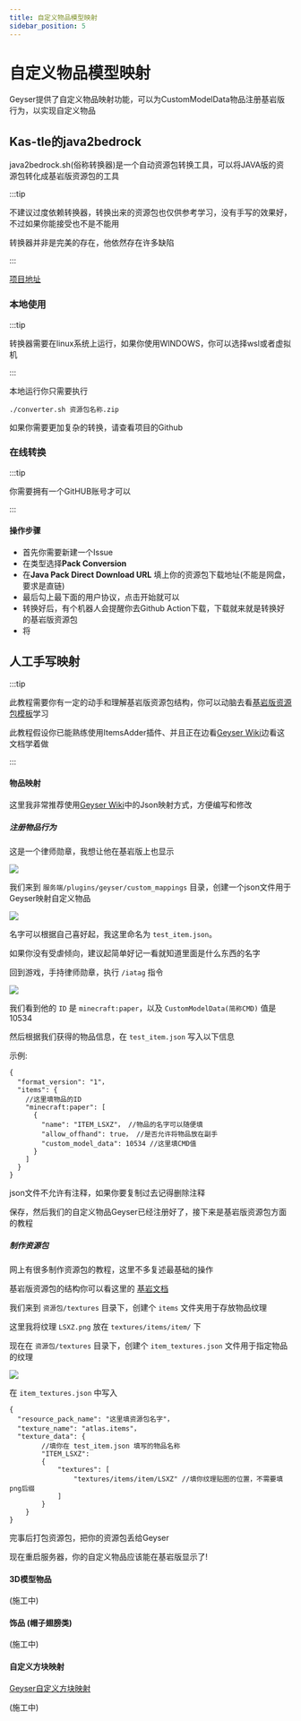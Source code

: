 ```yaml
---
title: 自定义物品模型映射
sidebar_position: 5
---
```


# 自定义物品模型映射

Geyser提供了自定义物品映射功能，可以为CustomModelData物品注册基岩版行为，以实现自定义物品

## Kas-tle的java2bedrock

java2bedrock.sh(俗称转换器)是一个自动资源包转换工具，可以将JAVA版的资源包转化成基岩版资源包的工具

:::tip

不建议过度依赖转换器，转换出来的资源包也仅供参考学习，没有手写的效果好，不过如果你能接受也不是不能用

转换器并非是完美的存在，他依然存在许多缺陷

:::

[项目地址](https://github.com/Kas-tle/java2bedrock.sh)

### 本地使用

:::tip

转换器需要在linux系统上运行，如果你使用WINDOWS，你可以选择wsl或者虚拟机

:::

本地运行你只需要执行

```
./converter.sh 资源包名称.zip
```

如果你需要更加复杂的转换，请查看项目的Github

### 在线转换

:::tip

你需要拥有一个GitHUB账号才可以

:::

#### 操作步骤

* 首先你需要新建一个Issue
* 在类型选择**Pack Conversion**
* 在**Java Pack Direct Download URL** 填上你的资源包下载地址(不能是网盘，要求是直链)
* 最后勾上最下面的用户协议，点击开始就可以
* 转换好后，有个机器人会提醒你去Github Action下载，下载就来就是转换好的基岩版资源包
* 将

## 人工手写映射

:::tip

此教程需要你有一定的动手和理解基岩版资源包结构，你可以动脑去看[基岩版资源包模板](https://github.com/Mojang/bedrock-samples/releases)学习

此教程假设你已能熟练使用ItemsAdder插件、并且正在边看[Geyser Wiki](https://wiki.geysermc.org/geyser/custom-items/)边看这文档学着做

:::

#### 物品映射

这里我非常推荐使用[Geyser Wiki](https://wiki.geysermc.org/geyser/custom-items/)中的Json映射方式，方便编写和修改

##### 注册物品行为

这是一个律师勋章，我想让他在基岩版上也显示

![](./_image/CIMM1.jpg)

我们来到 `服务端/plugins/geyser/custom_mappings` 目录，创建一个json文件用于Geyser映射自定义物品

![](./_image/CIMM2.jpg)

名字可以根据自己喜好起，我这里命名为 `test_item.json`。

如果你没有受虐倾向，建议起简单好记一看就知道里面是什么东西的名字

回到游戏，手持律师勋章，执行 `/iatag` 指令

![](./_image/CIMM3.jpg)

我们看到他的 `ID` 是 `minecraft:paper`，以及 `CustomModelData(简称CMD)` 值是 10534

然后根据我们获得的物品信息，在 `test_item.json` 写入以下信息

示例:

```
{
  "format_version": "1"，
  "items": {
    //这里填物品的ID
    "minecraft:paper": [
      {
        "name": "ITEM_LSXZ"， //物品的名字可以随便填
        "allow_offhand": true， //是否允许将物品放在副手
        "custom_model_data": 10534 //这里填CMD值
      }
    ]
  }
}
```

json文件不允许有注释，如果你要复制过去记得删除注释

保存，然后我们的自定义物品Geyser已经注册好了，接下来是基岩版资源包方面的教程

##### 制作资源包

网上有很多制作资源包的教程，这里不多复述最基础的操作

基岩版资源包的结构你可以看这里的 [基岩文档](https://wiki.bedrock.dev/documentation/pack-structure.html)

我们来到 `资源包/textures` 目录下，创建个 `items` 文件夹用于存放物品纹理

这里我将纹理 `LSXZ.png` 放在 `textures/items/item/` 下

现在在 `资源包/textures` 目录下，创建个 `item_textures.json` 文件用于指定物品的纹理

![](./_image/CIMM4.jpg)

在 `item_textures.json` 中写入

```
{
  "resource_pack_name": "这里填资源包名字"，
  "texture_name": "atlas.items"，
  "texture_data": {
        //填你在 test_item.json 填写的物品名称
		"ITEM_LSXZ":
        {
			"textures": [
				"textures/items/item/LSXZ" //填你纹理贴图的位置，不需要填png后缀
			]
		}
    }
}
```

完事后打包资源包，把你的资源包丢给Geyser

现在重启服务器，你的自定义物品应该能在基岩版显示了!

#### 3D模型物品

(施工中)

#### 饰品 (帽子翅膀类)

(施工中)

#### 自定义方块映射

[Geyser自定义方块映射](https://wiki.geysermc.org/geyser/custom-blocks/)

(施工中)
